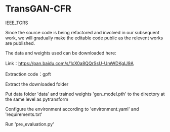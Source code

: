 # TransGAN-CFR
IEEE_TGRS

Since the source code is being refactored and involved in our subsequent work, we will gradually make the editable code public as the relevent works are published.

The data and weights used can be downloaded here:

Link：https://pan.baidu.com/s/1cX0a8QQrSsU-UmWDKgIJ9A 

Extraction code：gpft

Extract the downloaded folder

Put data folder 'data' and trained weights 'gen_model.pth' to the directory at the same level as pytransform

Configure the environment according to 'environment.yaml' and 'requirements.txt'

Run 'pre_evaluation.py'
